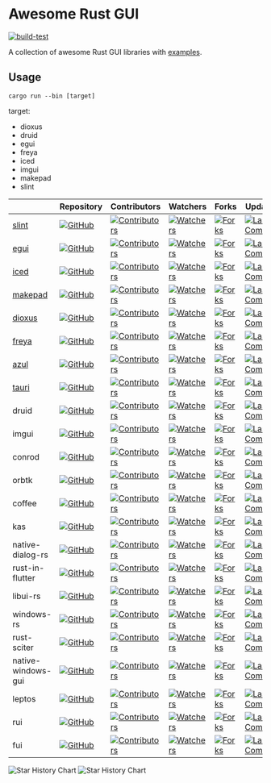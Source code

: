 # Awesome Rust GUI

[![build-test](https://github.com/InsightopTech/awesome_rust_gui/actions/workflows/build_test.yml/badge.svg)](https://github.com/InsightopTech/awesome_rust_gui/actions/workflows/build_test.yml)

A collection of awesome Rust GUI libraries with [examples](./examples/).

## Usage

`cargo run --bin [target]`

target:

- dioxus
- druid
- egui
- freya
- iced
- imgui
- makepad
- slint

|                                  | Repository                                                                                                                                          | Contributors                                                                                                                                                              | Watchers                                                                                                                                               | Forks                                                                                                                                         | Update                                                                                                                                                      | Package                                                                                                         | docs.rs                                                                                        | License                                                                                                                               |
| -------------------------------- | --------------------------------------------------------------------------------------------------------------------------------------------------- | ------------------------------------------------------------------------------------------------------------------------------------------------------------------------- | ------------------------------------------------------------------------------------------------------------------------------------------------------ | --------------------------------------------------------------------------------------------------------------------------------------------- | ----------------------------------------------------------------------------------------------------------------------------------------------------------- | --------------------------------------------------------------------------------------------------------------- | ---------------------------------------------------------------------------------------------- | ------------------------------------------------------------------------------------------------------------------------------------- |
| [slint](https://slint.dev)       | [![GitHub](https://img.shields.io/github/stars/slint-ui/slint)](https://github.com/slint-ui/slint/stargazers)                                       | [![Contributors](https://img.shields.io/github/contributors/slint-ui/slint)](https://github.com/slint-ui/slint/graphs/contributors)                                       | [![Watchers](https://img.shields.io/github/watchers/slint-ui/slint)](https://github.com/slint-ui/slint/watchers)                                       | [![Forks](https://img.shields.io/github/forks/slint-ui/slint)](https://github.com/slint-ui/slint/forks)                                       | [![Last Commit](https://img.shields.io/github/last-commit/slint-ui/slint)](https://github.com/slint-ui/slint/commits)                                       | [![Crates.io](https://img.shields.io/crates/d/slint)](https://crates.io/crates/slint)                           | [![docs.rs](https://docs.rs/slint/badge.svg)](https://docs.rs/slint)                           | [![license](https://img.shields.io/crates/l/slint)](https://github.com/slint-ui/slint/blob/master/LICENSE.md)                         |
| [egui](http://egui.rs/)          | [![GitHub](https://img.shields.io/github/stars/emilk/egui)](https://github.com/emilk/egui/stargazers)                                               | [![Contributors](https://img.shields.io/github/contributors/emilk/egui)](https://github.com/emilk/egui/graphs/contributors)                                               | [![Watchers](https://img.shields.io/github/watchers/emilk/egui)](https://github.com/emilk/egui/watchers)                                               | [![Forks](https://img.shields.io/github/forks/emilk/egui)](https://github.com/emilk/egui/forks)                                               | [![Last Commit](https://img.shields.io/github/last-commit/emilk/egui)](https://github.com/emilk/egui/commits)                                               | [![Crates.io](https://img.shields.io/crates/d/egui)](https://crates.io/crates/egui)                             | [![docs.rs](https://docs.rs/egui/badge.svg)](https://docs.rs/egui)                             | [![license](https://img.shields.io/crates/l/egui)](https://github.com/emilk/egui/blob/master/LICENSE-MIT)                             |
| [iced](https://iced.rs)          | [![GitHub](https://img.shields.io/github/stars/iced-rs/iced)](https://github.com/iced-rs/iced/stargazers)                                           | [![Contributors](https://img.shields.io/github/contributors/iced-rs/iced)](https://github.com/iced-rs/iced/graphs/contributors)                                           | [![Watchers](https://img.shields.io/github/watchers/iced-rs/iced)](https://github.com/iced-rs/iced/watchers)                                           | [![Forks](https://img.shields.io/github/forks/iced-rs/iced)](https://github.com/iced-rs/iced/forks)                                           | [![Last Commit](https://img.shields.io/github/last-commit/iced-rs/iced)](https://github.com/iced-rs/iced/commits)                                           | [![Crates.io](https://img.shields.io/crates/d/iced)](https://crates.io/crates/iced)                             | [![docs.rs](https://docs.rs/iced/badge.svg)](https://docs.rs/iced)                             | [![license](https://img.shields.io/crates/l/iced)](https://github.com/iced-rs/iced/blob/master/LICENSE)                               |
| [makepad](https://makepad.dev)   | [![GitHub](https://img.shields.io/github/stars/makepad/makepad)](https://github.com/makepad/makepad/stargazers)                                     | [![Contributors](https://img.shields.io/github/contributors/makepad/makepad)](https://github.com/makepad/makepad/graphs/contributors)                                     | [![Watchers](https://img.shields.io/github/watchers/makepad/makepad)](https://github.com/makepad/makepad/watchers)                                     | [![Forks](https://img.shields.io/github/forks/makepad/makepad)](https://github.com/makepad/makepad/forks)                                     | [![Last Commit](https://img.shields.io/github/last-commit/makepad/makepad)](https://github.com/makepad/makepad/commits)                                     | [![Crates.io](https://img.shields.io/crates/d/makepad)](https://crates.io/crates/makepad)                       | [![docs.rs](https://docs.rs/makepad/badge.svg)](https://docs.rs/makepad)                       | [![license](https://img.shields.io/crates/l/makepad)](https://github.com/makepad/makepad/blob/master/LICENSE)                         |
| [dioxus](https://dioxuslabs.com) | [![GitHub](https://img.shields.io/github/stars/DioxusLabs/dioxus)](https://github.com/DioxusLabs/dioxus/stargazers)                                 | [![Contributors](https://img.shields.io/github/contributors/DioxusLabs/dioxus)](https://github.com/DioxusLabs/dioxus/graphs/contributors)                                 | [![Watchers](https://img.shields.io/github/watchers/DioxusLabs/dioxus)](https://github.com/DioxusLabs/dioxus/watchers)                                 | [![Forks](https://img.shields.io/github/forks/DioxusLabs/dioxus)](https://github.com/DioxusLabs/dioxus/forks)                                 | [![Last Commit](https://img.shields.io/github/last-commit/DioxusLabs/dioxus)](https://github.com/DioxusLabs/dioxus/commits)                                 | [![Crates.io](https://img.shields.io/crates/d/dioxus)](https://crates.io/crates/dioxus)                         | [![docs.rs](https://docs.rs/dioxus/badge.svg)](https://docs.rs/dioxus)                         | [![license](https://img.shields.io/crates/l/dioxus)](https://github.com/DioxusLabs/dioxus/blob/main/LICENSE-APACHE)                   |
| [freya](https://freyaui.dev)     | [![GitHub](https://img.shields.io/github/stars/marc2332/freya)](https://github.com/marc2332/freya/stargazers/stargazers)                            | [![Contributors](https://img.shields.io/github/contributors/marc2332/freya)](https://github.com/marc2332/freya/graphs/contributors)                                       | [![Watchers](https://img.shields.io/github/watchers/marc2332/freya)](https://github.com/marc2332/freya/watchers)                                       | [![Forks](https://img.shields.io/github/forks/marc2332/freya)](https://github.com/marc2332/freya/forks)                                       | [![Last Commit](https://img.shields.io/github/last-commit/marc2332/freya)](https://github.com/marc2332/freya/commits)                                       | [![Crates.io](https://img.shields.io/crates/d/freya)](https://crates.io/crates/freya)                           | [![docs.rs](https://docs.rs/freya/badge.svg)](https://docs.rs/freya)                           | [![license](https://img.shields.io/crates/l/freya)](https://github.com/marc2332/freya/blob/main/LICENSE.md)                           |
| [azul](https://azul.rs)          | [![GitHub](https://img.shields.io/github/stars/fschutt/azul)](https://github.com/fschutt/azul/stargazers)                                           | [![Contributors](https://img.shields.io/github/contributors/fschutt/azul)](https://github.com/fschutt/azul/graphs/contributors)                                           | [![Watchers](https://img.shields.io/github/watchers/fschutt/azul)](https://github.com/fschutt/azul/watchers)                                           | [![Forks](https://img.shields.io/github/forks/fschutt/azul)](https://github.com/fschutt/azul/forks)                                           | [![Last Commit](https://img.shields.io/github/last-commit/fschutt/azul)](https://github.com/fschutt/azul/commits)                                           | [![Crates.io](https://img.shields.io/crates/d/azul)](https://crates.io/crates/azul)                             | [![docs.rs](https://docs.rs/azul/badge.svg)](https://docs.rs/azul)                             | [![license](https://img.shields.io/crates/l/azul)](https://github.com/fschutt/azul/blob/master/LICENSE)                               |
| [tauri](https://tauri.app)       | [![GitHub](https://img.shields.io/github/stars/tauri-apps/tauri)](https://github.com/tauri-apps/tauri/stargazers)                                   | [![Contributors](https://img.shields.io/github/contributors/tauri-apps/tauri)](https://github.com/tauri-apps/tauri/graphs/contributors)                                   | [![Watchers](https://img.shields.io/github/watchers/tauri-apps/tauri)](https://github.com/tauri-apps/tauri/watchers)                                   | [![Forks](https://img.shields.io/github/forks/tauri-apps/tauri)](https://github.com/tauri-apps/tauri/forks)                                   | [![Last Commit](https://img.shields.io/github/last-commit/tauri-apps/tauri)](https://github.com/tauri-apps/tauri/commits)                                   | [![Crates.io](https://img.shields.io/crates/d/tauri)](https://crates.io/crates/tauri)                           | [![docs.rs](https://docs.rs/tauri/badge.svg)](https://docs.rs/tauri)                           | [![license](https://img.shields.io/crates/l/tauri)](https://github.com/tauri-apps/tauri/blob/dev/LICENSE_MIT)                         |
| druid                            | [![GitHub](https://img.shields.io/github/stars/linebender/druid)](https://github.com/linebender/druid/stargazers)                                   | [![Contributors](https://img.shields.io/github/contributors/linebender/druid)](https://github.com/linebender/druid/graphs/contributors)                                   | [![Watchers](https://img.shields.io/github/watchers/linebender/druid)](https://github.com/linebender/druid/watchers)                                   | [![Forks](https://img.shields.io/github/forks/linebender/druid)](https://github.com/linebender/druid/forks)                                   | [![Last Commit](https://img.shields.io/github/last-commit/linebender/druid)](https://github.com/linebender/druid/commits)                                   | [![Crates.io](https://img.shields.io/crates/d/druid)](https://crates.io/crates/druid)                           | [![docs.rs](https://docs.rs/druid/badge.svg)](https://docs.rs/druid)                           | [![license](https://img.shields.io/crates/l/druid)](https://github.com/linebender/druid/blob/master/LICENSE)                          |
| imgui                            | [![GitHub](https://img.shields.io/github/stars/imgui-rs/imgui-rs)](https://github.com/imgui-rs/imgui-rs/stargazers)                                 | [![Contributors](https://img.shields.io/github/contributors/imgui-rs/imgui-rs)](https://github.com/imgui-rs/imgui-rs/graphs/contributors)                                 | [![Watchers](https://img.shields.io/github/watchers/imgui-rs/imgui-rs)](https://github.com/imgui-rs/imgui-rs/watchers)                                 | [![Forks](https://img.shields.io/github/forks/imgui-rs/imgui-rs)](https://github.com/imgui-rs/imgui-rs/forks)                                 | [![Last Commit](https://img.shields.io/github/last-commit/imgui-rs/imgui-rs)](https://github.com/imgui-rs/imgui-rs/commits)                                 | [![Crates.io](https://img.shields.io/crates/d/imgui)](https://crates.io/crates/imgui)                           | [![docs.rs](https://docs.rs/imgui/badge.svg)](https://docs.rs/imgui)                           | [![license](https://img.shields.io/crates/l/imgui)](https://github.com/imgui-rs/imgui-rs/blob/main/LICENSE)                           |
| conrod                           | [![GitHub](https://img.shields.io/github/stars/PistonDevelopers/conrod)](https://github.com/PistonDevelopers/conrod/stargazers)                     | [![Contributors](https://img.shields.io/github/contributors/PistonDevelopers/conrod)](https://github.com/PistonDevelopers/conrod/graphs/contributors)                     | [![Watchers](https://img.shields.io/github/watchers/PistonDevelopers/conrod)](https://github.com/PistonDevelopers/conrod/watchers)                     | [![Forks](https://img.shields.io/github/forks/PistonDevelopers/conrod)](https://github.com/PistonDevelopers/conrod/forks)                     | [![Last Commit](https://img.shields.io/github/last-commit/PistonDevelopers/conrod)](https://githu.comb/PistonDevelopers/conrod/commits)                     | [![Crates.io](https://img.shields.io/crates/d/conrod)](https://crates.io/crates/conrod)                         | [![docs.rs](https://docs.rs/conrod/badge.svg)](https://docs.rs/conrod)                         | [![license](https://img.shields.io/crates/l/conrod)](https://github.com/PistonDevelopers/conrod/blob/master/LICENSE-MIT)              |
| orbtk                            | [![GitHub](https://img.shields.io/github/stars/redox-os/orbtk)](https://github.com/redox-os/orbtk/stargazers)                                       | [![Contributors](https://img.shields.io/github/contributors/redox-os/orbtk)](https://github.com/redox-os/orbtk/graphs/contributors)                                       | [![Watchers](https://img.shields.io/github/watchers/redox-os/orbtk)](https://github.com/redox-os/orbtk/watchers)                                       | [![Forks](https://img.shields.io/github/forks/redox-os/orbtk)](https://github.com/redox-os/orbtk/forks)                                       | [![Last Commit](https://img.shields.io/github/last-commit/redox-os/orbtk)](https://github.com/redox-os/orbtk/commits)                                       | [![Crates.io](https://img.shields.io/crates/d/orbtk)](https://crates.io/crates/orbtk)                           | [![docs.rs](https://docs.rs/orbtk/badge.svg)](https://docs.rs/orbtk)                           | [![license](https://img.shields.io/crates/l/orbtk)](https://github.com/redox-os/orbtk/blob/master/LICENSE)                            |
| coffee                           | [![GitHub](https://img.shields.io/github/stars/hecrj/coffee)](https://github.com/hecrj/coffee/stargazers)                                           | [![Contributors](https://img.shields.io/github/contributors/hecrj/coffee)](https://github.com/hecrj/coffee/graphs/contributors)                                           | [![Watchers](https://img.shields.io/github/watchers/hecrj/coffee)](https://github.com/hecrj/coffee/watchers)                                           | [![Forks](https://img.shields.io/github/forks/hecrj/coffee)](https://github.com/hecrj/coffee/forks)                                           | [![Last Commit](https://img.shields.io/github/last-commit/hecrj/coffee)](https://github.com/hecrj/coffee/commits)                                           | [![Crates.io](https://img.shields.io/crates/d/coffee)](https://crates.io/crates/coffee)                         | [![docs.rs](https://docs.rs/coffee/badge.svg)](https://docs.rs/coffee)                         | [![license](https://img.shields.io/crates/l/coffee)](https://github.com/hecrj/coffee/blob/master/LICENSE)                             |
| kas                              | [![GitHub](https://img.shields.io/github/stars/kas-gui/kas)](https://github.com/kas-gui/kas/stargazers)                                             | [![Contributors](https://img.shields.io/github/contributors/kas-gui/kas)](https://github.com/kas-gui/kas/graphs/contributors)                                             | [![Watchers](https://img.shields.io/github/watchers/kas-gui/kas)](https://github.com/kas-gui/kas/watchers)                                             | [![Forks](https://img.shields.io/github/forks/kas-gui/kas)](https://github.com/kas-gui/kas/forks)                                             | [![Last Commit](https://img.shields.io/github/last-commit/kas-gui/kas)](https://github.com/kas-gui/kas/commits)                                             | [![Crates.io](https://img.shields.io/crates/d/kas)](https://crates.io/crates/kas)                               | [![docs.rs](https://docs.rs/kas/badge.svg)](https://docs.rs/kas)                               | [![license](https://img.shields.io/crates/l/kas)](https://github.com/kas-gui/kas/blob/master/LICENSE)                                 |
| native-dialog-rs                 | [![GitHub](https://img.shields.io/github/stars/native-dialog-rs/native-dialog-rs)](https://github.com/native-dialog-rs/native-dialog-rs/stargazers) | [![Contributors](https://img.shields.io/github/contributors/native-dialog-rs/native-dialog-rs)](https://github.com/native-dialog-rs/native-dialog-rs/graphs/contributors) | [![Watchers](https://img.shields.io/github/watchers/native-dialog-rs/native-dialog-rs)](https://github.com/native-dialog-rs/native-dialog-rs/watchers) | [![Forks](https://img.shields.io/github/forks/native-dialog-rs/native-dialog-rs)](https://github.com/native-dialog-rs/native-dialog-rs/forks) | [![Last Commit](https://img.shields.io/github/last-commit/native-dialog-rs/native-dialog-rs)](https://github.com/native-dialog-rs/native-dialog-rs/commits) | [![Crates.io](https://img.shields.io/crates/d/native-dialog)](https://crates.io/crates/native-dialog)           | [![docs.rs](https://docs.rs/native-dialog/badge.svg)](https://docs.rs/native-dialog)           | [![license](https://img.shields.io/crates/l/native-dialog)](https://github.com/native-dialog-rs/native-dialog-rs/blob/master/LICENSE) |
| rust-in-flutter                  | [![GitHub](https://img.shields.io/github/stars/cunarist/rust-in-flutter)](https://github.com/cunarist/rust-in-flutter/stargazers)                   | [![Contributors](https://img.shields.io/github/contributors/cunarist/rust-in-flutter)](https://github.com/cunarist/rust-in-flutter/graphs/contributors)                   | [![Watchers](https://img.shields.io/github/watchers/cunarist/rust-in-flutter)](https://github.com/cunarist/rust-in-flutter/watchers)                   | [![Forks](https://img.shields.io/github/forks/cunarist/rust-in-flutter)](https://github.com/cunarist/rust-in-flutter/forks)                   | [![Last Commit](https://img.shields.io/github/last-commit/cunarist/rust-in-flutter)](https://github.com/cunarist/rust-in-flutter/commits)                   | [![Crates.io](https://img.shields.io/crates/d/rifs)](https://crates.io/crates/rifs)                             | [![docs.rs](https://docs.rs/rifs/badge.svg)](https://docs.rs/rifs)                             | [![license](https://img.shields.io/crates/l/rifs)](https://github.com/cunarist/rust-in-flutter/blob/master/LICENSE)                   |
| libui-rs                         | [![GitHub](https://img.shields.io/github/stars/rust-native-ui/libui-rs)](https://github.com/rust-native-ui/libui-rs/stargazers)                     | [![Contributors](https://img.shields.io/github/contributors/rust-native-ui/libui-rs)](https://github.com/rust-native-ui/libui-rs/graphs/contributors)                     | [![Watchers](https://img.shields.io/github/watchers/rust-native-ui/libui-rs)](https://github.com/rust-native-ui/libui-rs/watchers)                     | [![Forks](https://img.shields.io/github/forks/rust-native-ui/libui-rs)](https://github.com/rust-native-ui/libui-rs/forks)                     | [![Last Commit](https://img.shields.io/github/last-commit/rust-native-ui/libui-rs)](https://github.com/rust-native-ui/libui-rs/commits)                     | [![Crates.io](https://img.shields.io/crates/d/libui)](https://crates.io/crates/libui)                           | [![docs.rs](https://docs.rs/libui/badge.svg)](https://docs.rs/libui)                           | [![license](https://img.shields.io/crates/l/libui)](https://github.com/rust-native-ui/libui-rs/blob/trunk/LICENSE-MIT)                |
| windows-rs                       | [![GitHub](https://img.shields.io/github/stars/microsoft/windows-rs)](https://github.com/microsoft/windows-rs/stargazers)                           | [![Contributors](https://img.shields.io/github/contributors/microsoft/windows-rs)](https://github.com/microsoft/windows-rs/graphs/contributors)                           | [![Watchers](https://img.shields.io/github/watchers/microsoft/windows-rs)](https://github.com/microsoft/windows-rs/watchers)                           | [![Forks](https://img.shields.io/github/forks/microsoft/windows-rs)](https://github.com/microsoft/windows-rs/forks)                           | [![Last Commit](https://img.shields.io/github/last-commit/microsoft/windows-rs)](https://github.com/microsoft/windows-rs/commits)                           | [![Crates.io](https://img.shields.io/crates/d/windows)](https://crates.io/crates/windows)                       | [![docs.rs](https://docs.rs/windows/badge.svg)](https://docs.rs/windows)                       | [![license](https://img.shields.io/crates/l/windows)](https://github.com/microsoft/windows-rs/blob/master/license-mit)                |
| rust-sciter                      | [![GitHub](https://img.shields.io/github/stars/sciter-sdk/rust-sciter)](https://github.com/sciter-sdk/rust-sciter/stargazers)                       | [![Contributors](https://img.shields.io/github/contributors/sciter-sdk/rust-sciter)](https://github.com/sciter-sdk/rust-sciter/graphs/contributors)                       | [![Watchers](https://img.shields.io/github/watchers/sciter-sdk/rust-sciter)](https://github.com/sciter-sdk/rust-sciter/watchers)                       | [![Forks](https://img.shields.io/github/forks/sciter-sdk/rust-sciter)](https://github.com/sciter-sdk/rust-sciter/forks)                       | [![Last Commit](https://img.shields.io/github/last-commit/sciter-sdk/rust-sciter)](https://github.com/sciter-sdk/rust-sciter/commits)                       | [![Crates.io](https://img.shields.io/crates/d/sciter)](https://crates.io/crates/sciter)                         | [![docs.rs](https://docs.rs/sciter/badge.svg)](https://docs.rs/sciter)                         | [![license](https://img.shields.io/crates/l/sciter)](https://github.com/sciter-sdk/rust-sciter/blob/master/LICENSE)                   |
| native-windows-gui               | [![GitHub](https://img.shields.io/github/stars/gabdube/native-windows-gui)](https://github.com/gabdube/native-windows-gui/stargazers)               | [![Contributors](https://img.shields.io/github/contributors/gabdube/native-windows-gui)](https://github.com/gabdube/native-windows-gui/graphs/contributors)               | [![Watchers](https://img.shields.io/github/watchers/gabdube/native-windows-gui)](https://github.com/gabdube/native-windows-gui/watchers)               | [![Forks](https://img.shields.io/github/forks/gabdube/native-windows-gui)](https://github.com/gabdube/native-windows-gui/forks)               | [![Last Commit](https://img.shields.io/github/last-commit/gabdube/native-windows-gui)](https://github.com/gabdube/native-windows-gui/commits)               | [![Crates.io](https://img.shields.io/crates/d/native-windows-gui)](https://crates.io/crates/native-windows-gui) | [![docs.rs](https://docs.rs/native-windows-gui/badge.svg)](https://docs.rs/native-windows-gui) | [![license](https://img.shields.io/crates/l/native-windows-gui)](https://github.com/gabdube/native-windows-gui/blob/master/LICENSE)   |
| leptos                           | [![GitHub](https://img.shields.io/github/stars/leptos-rs/leptos)](https://github.com/leptos-rs/leptos/stargazers)                                   | [![Contributors](https://img.shields.io/github/contributors/leptos-rs/leptos)](https://github.com/leptos-rs/leptos/graphs/contributors)                                   | [![Watchers](https://img.shields.io/github/watchers/leptos-rs/leptos)](https://github.com/leptos-rs/leptos/watchers)                                   | [![Forks](https://img.shields.io/github/forks/leptos-rs/leptos)](https://github.com/leptos-rs/leptos/forks)                                   | [![Last Commit](https://img.shields.io/github/last-commit/leptos-rs/leptos)](https://github.com/leptos-rs/leptos/commits)                                   | [![Crates.io](https://img.shields.io/crates/d/leptos)](https://crates.io/crates/leptos)                         | [![docs.rs](https://docs.rs/leptos/badge.svg)](https://docs.rs/leptos)                         | [![license](https://img.shields.io/crates/l/leptos)](https://github.com/leptos-rs/leptos/blob/main/LICENSE)                           |
| rui                              | [![GitHub](https://img.shields.io/github/stars/audulus/rui)](https://github.com/audulus/rui/stargazers)                                             | [![Contributors](https://img.shields.io/github/contributors/audulus/rui)](https://github.com/audulus/rui/graphs/contributors)                                             | [![Watchers](https://img.shields.io/github/watchers/audulus/rui)](https://github.com/audulus/rui/watchers)                                             | [![Forks](https://img.shields.io/github/forks/audulus/rui)](https://github.com/audulus/rui/forks)                                             | [![Last Commit](https://img.shields.io/github/last-commit/audulus/rui)](https://github.com/audulus/rui/commits)                                             | [![Crates.io](https://img.shields.io/crates/d/rui)](https://crates.io/crates/rui)                               | [![docs.rs](https://docs.rs/rui/badge.svg)](https://docs.rs/rui)                               | [![license](https://img.shields.io/crates/l/rui)](https://github.com/audulus/rui/blob/main/LICENSE)                                   |
| fui                              | [![GitHub](https://img.shields.io/github/stars/marek-g/fui)](https://github.com/marek-g/rust-fui/stargazers)                                        | [![Contributors](https://img.shields.io/github/contributors/marek-g/fui)](https://github.com/marek-g/rust-fui/graphs/contributors)                                        | [![Watchers](https://img.shields.io/github/watchers/marek-g/fui)](https://github.com/marek-g/rust-fui/watchers)                                        | [![Forks](https://img.shields.io/github/forks/marek-g/fui)](https://github.com/marek-g/rust-fui/forks)                                        | [![Last Commit](https://img.shields.io/github/last-commit/marek-g/fui)](https://github.com/marek-g/rust-fui/commits)                                        | [![Crates.io](https://img.shields.io/crates/d/fui)](https://crates.io/crates/fui)                               | [![docs.rs](https://docs.rs/fui/badge.svg)](https://docs.rs/fui)                               | [![license](https://img.shields.io/crates/l/fui)](https://github.com/marek-g/rust-fui/blob/main/LICENSE)                              |

<picture>

  <source media="(prefers-color-scheme: dark)" srcset="https://api.star-history.com/svg?repos=slint-ui/slint,emilk/egui,iced-rs/iced,makepad/makepad,DioxusLabs/dioxus,marc2332/freya,fschutt/azul,tauri-apps/tauri,linebender/druid,imgui-rs/imgui-rs,PistonDevelopers/conrod,redox-os/orbtk,hecrj/coffee,kas-gui/kas,native-dialog-rs/native-dialog-rs,cunarist/rust-in-flutter,rust-native-ui/libui-rs,microsoft/windows-rs,sciter-sdk/rust-sciter,gabdube/native-windows-gui,leptos-rs/leptos,audulus/rui,marek-g/fui&type=Timeline&theme=dark" />
  <source media="(prefers-color-scheme: light)" srcset="https://api.star-history.com/svg?repos=slint-ui/slint,emilk/egui,iced-rs/iced,makepad/makepad,DioxusLabs/dioxus,marc2332/freya,fschutt/azul,tauri-apps/tauri,linebender/druid,imgui-rs/imgui-rs,PistonDevelopers/conrod,redox-os/orbtk,hecrj/coffee,kas-gui/kas,native-dialog-rs/native-dialog-rs,cunarist/rust-in-flutter,rust-native-ui/libui-rs,microsoft/windows-rs,sciter-sdk/rust-sciter,gabdube/native-windows-gui,leptos-rs/leptos,audulus/rui,marek-g/fui&type=Timeline" />
  <img alt="Star History Chart" src="https://api.star-history.com/svg?repos=slint-ui/slint,emilk/egui,iced-rs/iced,makepad/makepad,DioxusLabs/dioxus,marc2332/freya,fschutt/azul,tauri-apps/tauri,linebender/druid,imgui-rs/imgui-rs,PistonDevelopers/conrod,redox-os/orbtk,hecrj/coffee,kas-gui/kas,native-dialog-rs/native-dialog-rs,cunarist/rust-in-flutter,rust-native-ui/libui-rs,microsoft/windows-rs,sciter-sdk/rust-sciter,gabdube/native-windows-gui,leptos-rs/leptos,audulus/rui,marek-g/fui&type=Timeline" />
</picture>

<picture>
  <source media="(prefers-color-scheme: dark)" srcset="https://api.star-history.com/svg?repos=slint-ui/slint,emilk/egui,iced-rs/iced,makepad/makepad,DioxusLabs/dioxus,marc2332/freya,fschutt/azul,tauri-apps/tauri,linebender/druid,imgui-rs/imgui-rs,PistonDevelopers/conrod,redox-os/orbtk,hecrj/coffee,kas-gui/kas,native-dialog-rs/native-dialog-rs,cunarist/rust-in-flutter,rust-native-ui/libui-rs,microsoft/windows-rs,sciter-sdk/rust-sciter,gabdube/native-windows-gui,leptos-rs/leptos,audulus/rui,marek-g/fui&type=Date&theme=dark" />
  <source media="(prefers-color-scheme: light)" srcset="https://api.star-history.com/svg?repos=slint-ui/slint,emilk/egui,iced-rs/iced,makepad/makepad,DioxusLabs/dioxus,marc2332/freya,fschutt/azul,tauri-apps/tauri,linebender/druid,imgui-rs/imgui-rs,PistonDevelopers/conrod,redox-os/orbtk,hecrj/coffee,kas-gui/kas,native-dialog-rs/native-dialog-rs,cunarist/rust-in-flutter,rust-native-ui/libui-rs,microsoft/windows-rs,sciter-sdk/rust-sciter,gabdube/native-windows-gui,leptos-rs/leptos,audulus/rui,marek-g/fui&type=Date" />
  <img alt="Star History Chart" src="https://api.star-history.com/svg?repos=slint-ui/slint,emilk/egui,iced-rs/iced,makepad/makepad,DioxusLabs/dioxus,marc2332/freya,fschutt/azul,tauri-apps/tauri,linebender/druid,imgui-rs/imgui-rs,PistonDevelopers/conrod,redox-os/orbtk,hecrj/coffee,kas-gui/kas,native-dialog-rs/native-dialog-rs,cunarist/rust-in-flutter,rust-native-ui/libui-rs,microsoft/windows-rs,sciter-sdk/rust-sciter,gabdube/native-windows-gui,leptos-rs/leptos,audulus/rui,marek-g/fui&type=Date" />
</picture>
